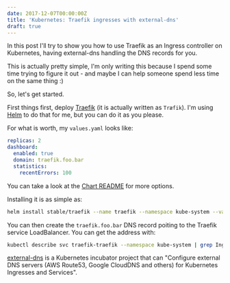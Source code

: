 ```yaml
---
date: 2017-12-07T00:00:00Z
title: 'Kubernetes: Traefik ingresses with external-dns'
draft: true
---
```


In this post I'll try to show you how to use Traefik as an Ingress
controller on Kubernetes, having external-dns handling the DNS
records for you.

This is actually pretty simple, I'm only writing this because I spend some
time trying to figure it out - and maybe I can help someone spend less time
on the same thing :)

So, let's get started.

First things first, deploy [Traefik](http://traefik.io) (it is actually
written as `Træfik`). I'm using [Helm](https://github.com/kubernetes/helm)
to do that for me, but you can do it as you please.

For what is worth, my `values.yaml` looks like:

```yaml
replicas: 2
dashboard:
  enabled: true
  domain: traefik.foo.bar
  statistics:
    recentErrors: 100
```

You can take a look at the [Chart README](https://github.com/kubernetes/charts/tree/master/stable/traefik)
for more options.

Installing it is as simple as:

```sh
helm install stable/traefik --name traefik --namespace kube-system --values ./values.yaml
```

You can then create the `traefik.foo.bar` DNS record poiting to the Traefik
service LoadBalancer. You can get the address with:

```sh
kubectl describe svc traefik-traefik --namespace kube-system | grep Ingress | awk '{print $3}'
```

[external-dns](https://github.com/kubernetes-incubator/external-dns) is a
Kubernetes incubator project that can "Configure external DNS servers
(AWS Route53, Google CloudDNS and others) for Kubernetes Ingresses and
Services".
